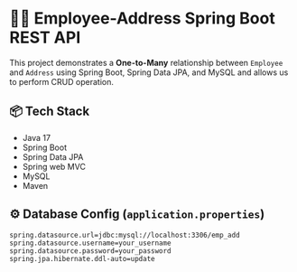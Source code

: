 # 🧑‍💼 Employee-Address Spring Boot REST API

This project demonstrates a **One-to-Many** relationship between `Employee` and `Address` using Spring Boot, Spring Data JPA, and MySQL and allows us to perform CRUD operation.

## 📦 Tech Stack

- Java 17
- Spring Boot
- Spring Data JPA
- Spring web MVC
- MySQL
- Maven

## ⚙️ Database Config (`application.properties`)

```properties
spring.datasource.url=jdbc:mysql://localhost:3306/emp_add
spring.datasource.username=your_username
spring.datasource.password=your_password
spring.jpa.hibernate.ddl-auto=update
```
